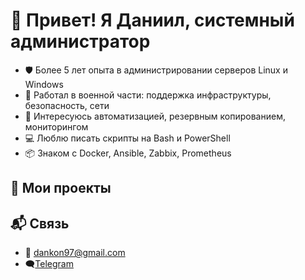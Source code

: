 # 👋 Привет! Я Даниил, системный администратор

- 🛡 Более 5 лет опыта в администрировании серверов Linux и Windows
- 📡 Работал в военной части: поддержка инфраструктуры, безопасность, сети
- 🧰 Интересуюсь автоматизацией, резервным копированием, мониторингом
- 💻 Люблю писать скрипты на Bash и PowerShell
- 📦 Знаком с Docker, Ansible, Zabbix, Prometheus

## 🔧 Мои проекты


## 📬 Связь

- 📧 dankon97@gmail.com
- 🗨️[Telegram](https://t.me/dannykondre)
